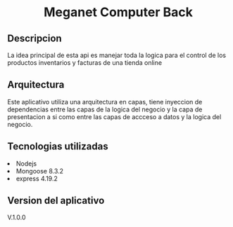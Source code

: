 <h1 align="center"> Meganet Computer Back </h1>

<h2 align="left"> Descripcion</h2>
<p>
La idea principal de esta api es manejar toda la logica para el control de los productos inventarios y facturas de una tienda online
</p>
<h2 align="left"> Arquitectura</h2>
<p>
Este aplicativo utiliza una arquitectura en capas, tiene inyeccion de dependencias entre las capas de la logica del negocio y la capa de presentacion a si como entre las capas de accceso a datos y la logica del negocio.
</p>
<h2 align="left"> Tecnologias utilizadas</h2>
<p>
    <li>Nodejs</li>
    <li>Mongoose 8.3.2 </li>
    <li>express 4.19.2</li>
</p>
<h2 align="left"> Version del aplicativo</h2>
<p> V.1.0.0</p>